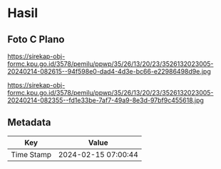 # Hasil

## Foto C Plano

https://sirekap-obj-formc.kpu.go.id/3578/pemilu/ppwp/35/26/13/20/23/3526132023005-20240214-082615--94f598e0-dad4-4d3e-bc66-e22986498d9e.jpg

https://sirekap-obj-formc.kpu.go.id/3578/pemilu/ppwp/35/26/13/20/23/3526132023005-20240214-082355--fd1e33be-7af7-49a9-8e3d-97bf9c455618.jpg


## Metadata

| Key        | Value               |
| ---------- | ------------------- |
| Time Stamp | 2024-02-15 07:00:44 |



